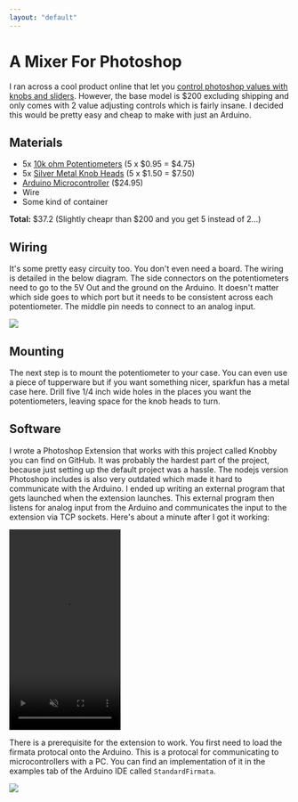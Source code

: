 ```yaml
--- 
layout: "default"
---
```

# A Mixer For Photoshop

I ran across a cool product online that let you [control photoshop values with knobs and sliders](http://palettegear.com/). However, the base model is $200 excluding shipping and only comes with 2 value adjusting controls which is fairly insane. I decided this would be pretty easy and cheap to make with just an Arduino. 

## Materials
- 5x [10k ohm Potentiometers](https://www.sparkfun.com/products/9939) (5 x $0.95 = $4.75)
- 5x [Silver Metal Knob Heads](https://www.sparkfun.com/products/10001) (5 x $1.50 = $7.50)
- [Arduino Microcontroller](https://www.sparkfun.com/products/11021) ($24.95)
- Wire
- Some kind of container

**Total:** $37.2 (Slightly cheapr than $200 and you get 5 instead of 2...)

## Wiring
It's some pretty easy circuity too. You don't even need a board. The wiring is detailed in the below diagram. The side connectors on the potentiometers need to go to the 5V Out and the ground on the Arduino. It doesn't matter which side goes to which port but it needs to be consistent across each potentiometer. The middle pin needs to connect to an analog input.

<img src="https://www.arduino.cc/en/uploads/Tutorial/AnalogReadSerial_BB.png" />

## Mounting
The next step is to mount the potentiometer to your case. You can even use a piece of tupperware but if you want something nicer, sparkfun has a metal case here. Drill five 1/4 inch wide holes in the places you want the potentiometers, leaving space for the knob heads to turn.

## Software
I wrote a Photoshop Extension that works with this project called Knobby you can find on GitHub. It was probably the hardest part of the project, because just setting up the default project was a hassle. The nodejs version Photoshop includes is also very outdated which made it hard to communicate with the Arduino. I ended up writing an external program that gets launched when the extension launches. This external program then listens for analog input from the Arduino and communicates the input to the extension via TCP sockets. Here's about a minute after I got it working:

<div>
  <video class='snap' width="200" height="360" autoplay loop muted><source src="https://raw.githubusercontent.com/BenLorantfy/BenLorantfy.github.io/master/img/knobby_tests.mp4" type="video/mp4"/> </video> 
</div>


There is a prerequisite for the extension to work. You first need to load the firmata protocal onto the Arduino. This is a protocal for communicating to microcontrollers with a PC. You can find an implementation of it in the examples tab of the Arduino IDE called `StandardFirmata`.

<img src="https://raw.githubusercontent.com/BenLorantfy/BenLorantfy.github.io/master/img/firmata.png" />
